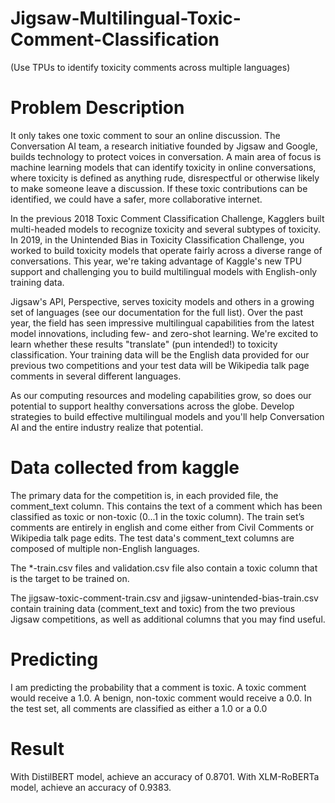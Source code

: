 # Jigsaw-Multilingual-Toxic-Comment-Classification
(Use TPUs to identify toxicity comments across multiple languages)

# Problem Description
It only takes one toxic comment to sour an online discussion. The Conversation AI team, a research initiative founded by Jigsaw and Google, builds technology
to protect voices in conversation. A main area of focus is machine learning models that can identify toxicity in online conversations, where toxicity is defined 
as anything rude, disrespectful or otherwise likely to make someone leave a discussion. If these toxic contributions can be identified, we could have a safer, 
more collaborative internet.

In the previous 2018 Toxic Comment Classification Challenge, Kagglers built multi-headed models to recognize toxicity and several subtypes of toxicity.
In 2019, in the Unintended Bias in Toxicity Classification Challenge, you worked to build toxicity models that operate fairly across a diverse range of 
conversations. This year, we're taking advantage of Kaggle's new TPU support and challenging you to build multilingual models with English-only training data.

Jigsaw's API, Perspective, serves toxicity models and others in a growing set of languages (see our documentation for the full list). Over the past year,
the field has seen impressive multilingual capabilities from the latest model innovations, including few- and zero-shot learning. We're excited to learn
whether these results "translate" (pun intended!) to toxicity classification. Your training data will be the English data provided for our previous two 
competitions and your test data will be Wikipedia talk page comments in several different languages.

As our computing resources and modeling capabilities grow, so does our potential to support healthy conversations across the globe. Develop strategies to
build effective multilingual models and you'll help Conversation AI and the entire industry realize that potential.

# Data collected from kaggle
The primary data for the competition is, in each provided file, the comment_text column. This contains the text of a comment which has been classified as toxic 
or non-toxic (0...1 in the toxic column). The train set’s comments are entirely in english and come either from Civil Comments or Wikipedia talk page edits.
The test data's comment_text columns are composed of multiple non-English languages.

The *-train.csv files and validation.csv file also contain a toxic column that is the target to be trained on.

The jigsaw-toxic-comment-train.csv and jigsaw-unintended-bias-train.csv contain training data (comment_text and toxic) from the two previous Jigsaw competitions, 
as well as additional columns that you may find useful.

# Predicting
I am predicting the probability that a comment is toxic. A toxic comment would receive a 1.0. A benign, non-toxic comment would receive a 0.0. In the test set, 
all comments are classified as either a 1.0 or a 0.0

# Result
With DistilBERT model, achieve an accuracy of 0.8701.
With XLM-RoBERTa model, achieve an accuracy of 0.9383.
